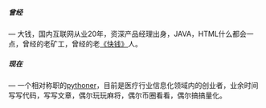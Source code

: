 #####  曾经 
— 大钱，国内互联网从业20年，资深产品经理出身，JAVA，HTML什么都会一点，曾经的老矿工，曾经的老[《快钱》][1]人。

#####  现在

— 一个相对称职的[pythoner](https://python.org)，目前是医疗行业信息化领域内的创业者，业余时间写写代码，写写文章，偶尔玩玩麻将，偶尔币圈看看，偶尔搞搞量化。


[1]: https://www.99bill.com
